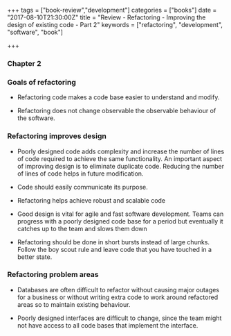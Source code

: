 +++
tags = ["book-review","development"]
categories = ["books"]
date = "2017-08-10T21:30:00Z"
title = "Review - Refactoring - Improving the design of existing code - Part 2"
keywords = ["refactoring", "development", "software", "book"]

+++

### Chapter 2

### Goals of refactoring
* Refactoring code makes a code base easier to understand and modify.

* Refactoring does not change observable the observable behaviour of the software.

<!--more-->

### Refactoring improves design
* Poorly designed code adds complexity and increase the number of lines of code required to achieve the same functionality. An important aspect of improving design is to eliminate duplicate code. Reducing the number of lines of code helps in future modification.

* Code should easily communicate its purpose.

* Refactoring helps achieve robust and scalable code

* Good design is vital for agile and fast software development. Teams can progress with a poorly designed code base for a period but eventually it catches up to the team and slows them down

* Refactoring should be done in short bursts instead of large chunks. Follow the boy scout rule and leave code that you have touched in a better state.

### Refactoring problem areas
* Databases are often difficult to refactor without causing major outages for a business or without writing extra code to work around refactored areas so to maintain existing behaviour.

* Poorly designed interfaces are difficult to change, since the team might not have access to all code bases that implement the interface.
